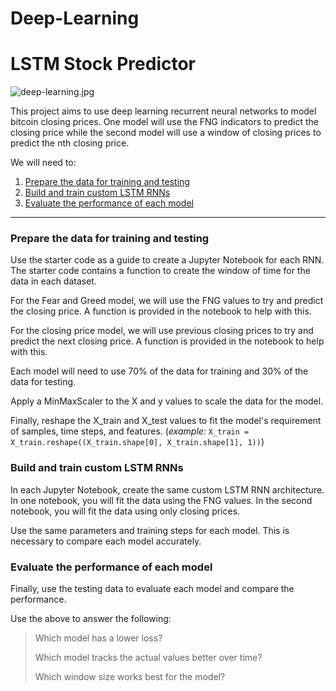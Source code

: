# Deep-Learning

# LSTM Stock Predictor

![deep-learning.jpg](Images/deep-learning.jpg)

This project aims to use deep learning recurrent neural networks to model bitcoin closing prices. One model will use the FNG indicators to predict the closing price while the second model will use a window of closing prices to predict the nth closing price.

We will need to:

1. [Prepare the data for training and testing](#prepare-the-data-for-training-and-testing)
2. [Build and train custom LSTM RNNs](#build-and-train-custom-lstm-rnns)
3. [Evaluate the performance of each model](#evaluate-the-performance-of-each-model)

- - -

### Prepare the data for training and testing

Use the starter code as a guide to create a Jupyter Notebook for each RNN. The starter code contains a function to create the window of time for the data in each dataset.

For the Fear and Greed model, we will use the FNG values to try and predict the closing price. A function is provided in the notebook to help with this.

For the closing price model, we will use previous closing prices to try and predict the next closing price. A function is provided in the notebook to help with this.

Each model will need to use 70% of the data for training and 30% of the data for testing.

Apply a MinMaxScaler to the X and y values to scale the data for the model.

Finally, reshape the X_train and X_test values to fit the model's requirement of samples, time steps, and features. (*example:* `X_train = X_train.reshape((X_train.shape[0], X_train.shape[1], 1))`)

### Build and train custom LSTM RNNs

In each Jupyter Notebook, create the same custom LSTM RNN architecture. In one notebook, you will fit the data using the FNG values. In the second notebook, you will fit the data using only closing prices.

Use the same parameters and training steps for each model. This is necessary to compare each model accurately.

### Evaluate the performance of each model

Finally, use the testing data to evaluate each model and compare the performance.

Use the above to answer the following:

> Which model has a lower loss?
>
> Which model tracks the actual values better over time?
>
> Which window size works best for the model?



